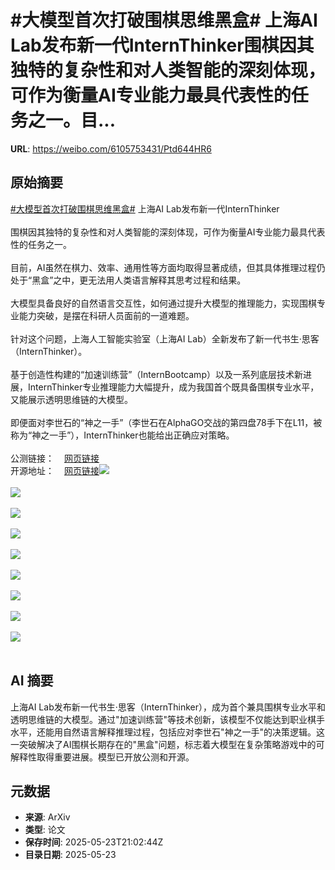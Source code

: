 # #大模型首次打破围棋思维黑盒# 上海AI Lab发布新一代InternThinker围棋因其独特的复杂性和对人类智能的深刻体现，可作为衡量AI专业能力最具代表性的任务之一。目...

**URL**: https://weibo.com/6105753431/Ptd644HR6

## 原始摘要

<a href="https://m.weibo.cn/search?containerid=231522type%3D1%26t%3D10%26q%3D%23%E5%A4%A7%E6%A8%A1%E5%9E%8B%E9%A6%96%E6%AC%A1%E6%89%93%E7%A0%B4%E5%9B%B4%E6%A3%8B%E6%80%9D%E7%BB%B4%E9%BB%91%E7%9B%92%23&amp;extparam=%23%E5%A4%A7%E6%A8%A1%E5%9E%8B%E9%A6%96%E6%AC%A1%E6%89%93%E7%A0%B4%E5%9B%B4%E6%A3%8B%E6%80%9D%E7%BB%B4%E9%BB%91%E7%9B%92%23" data-hide=""><span class="surl-text">#大模型首次打破围棋思维黑盒#</span></a> 上海AI Lab发布新一代InternThinker<br><br>围棋因其独特的复杂性和对人类智能的深刻体现，可作为衡量AI专业能力最具代表性的任务之一。<br><br>目前，AI虽然在棋力、效率、通用性等方面均取得显著成绩，但其具体推理过程仍处于“黑盒”之中，更无法用人类语言解释其思考过程和结果。<br><br>大模型具备良好的自然语言交互性，如何通过提升大模型的推理能力，实现围棋专业能力突破，是摆在科研人员面前的一道难题。<br><br>针对这个问题，上海人工智能实验室（上海AI Lab）全新发布了新一代书生·思客（InternThinker）。<br><br>基于创造性构建的“加速训练营”（InternBootcamp）以及一系列底层技术新进展，InternThinker专业推理能力大幅提升，成为我国首个既具备围棋专业水平，又能展示透明思维链的大模型。<br><br>即便面对李世石的“神之一手”（李世石在AlphaGO交战的第四盘78手下在L11，被称为“神之一手”），InternThinker也能给出正确应对策略。<br><br>公测链接：<a href="https://weibo.cn/sinaurl?u=https%3A%2F%2Finternlm-chat.intern-ai.org.cn%2F" data-hide=""><span class="url-icon"><img style="width: 1rem;height: 1rem" src="https://h5.sinaimg.cn/upload/2015/09/25/3/timeline_card_small_web_default.png" referrerpolicy="no-referrer"></span><span class="surl-text">网页链接</span></a><br>开源地址：<a href="https://weibo.cn/sinaurl?u=https%3A%2F%2Fgithub.com%2FInternLM%2FInternBootcamp" data-hide=""><span class="url-icon"><img style="width: 1rem;height: 1rem" src="https://h5.sinaimg.cn/upload/2015/09/25/3/timeline_card_small_web_default.png" referrerpolicy="no-referrer"></span><span class="surl-text">网页链接</span></a><img style="" src="https://tvax3.sinaimg.cn/large/006Fd7o3ly1i1pvlurjsjj32640z04qp.jpg" referrerpolicy="no-referrer"><br><br><img style="" src="https://tvax3.sinaimg.cn/large/006Fd7o3ly1i1pvluwygcj32jx169x6p.jpg" referrerpolicy="no-referrer"><br><br><img style="" src="https://tvax3.sinaimg.cn/large/006Fd7o3ly1i1pvlunv4kj32px0t64qp.jpg" referrerpolicy="no-referrer"><br><br><img style="" src="https://tvax4.sinaimg.cn/large/006Fd7o3ly1i1pvluf522j30yw0n3gpv.jpg" referrerpolicy="no-referrer"><br><br><img style="" src="https://tvax4.sinaimg.cn/large/006Fd7o3ly1i1pvluevfbj30ua0c9n3h.jpg" referrerpolicy="no-referrer"><br><br><img style="" src="https://tvax4.sinaimg.cn/large/006Fd7o3ly1i1pvluc5zej30ig0gjdhl.jpg" referrerpolicy="no-referrer"><br><br><img style="" src="https://tvax2.sinaimg.cn/large/006Fd7o3ly1i1pvluf4pbj30nd0fk0x6.jpg" referrerpolicy="no-referrer"><br><br><img style="" src="https://tvax1.sinaimg.cn/large/006Fd7o3ly1i1pvluct9gj30n40fhgnx.jpg" referrerpolicy="no-referrer"><br><br><img style="" src="https://tvax1.sinaimg.cn/large/006Fd7o3ly1i1pvlug0b0j30oe0astct.jpg" referrerpolicy="no-referrer"><br><br>

## AI 摘要

上海AI Lab发布新一代书生·思客（InternThinker），成为首个兼具围棋专业水平和透明思维链的大模型。通过"加速训练营"等技术创新，该模型不仅能达到职业棋手水平，还能用自然语言解释推理过程，包括应对李世石"神之一手"的决策逻辑。这一突破解决了AI围棋长期存在的"黑盒"问题，标志着大模型在复杂策略游戏中的可解释性取得重要进展。模型已开放公测和开源。

## 元数据

- **来源**: ArXiv
- **类型**: 论文
- **保存时间**: 2025-05-23T21:02:44Z
- **目录日期**: 2025-05-23
